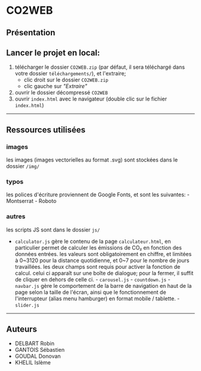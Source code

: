 # CO2WEB
## Présentation

## Lancer le projet en local:
1. télécharger le dossier `CO2WEB.zip` (par défaut, il sera téléchargé dans votre dossier `téléchargements/`), et l'extraire;
	- clic droit sur le dossier `CO2WEB.zip`
	- clic gauche sur *"Extraire"*
2. ouvrir le dossier décompressé `CO2WEB`
3. ouvrir `index.html` avec le navigateur (double clic sur le fichier `index.html`)

---

## Ressources utilisées
### images
les images (images vectorielles au format .svg) sont stockées dans le dossier `/img/`

### typos 
les polices d'écriture proviennent de Google Fonts, et sont les suivantes:
	- Montserrat
	- Roboto

### autres
les scripts JS sont dans le dossier `js/`
   - `calculator.js` gère le contenu de la page `calculateur.html`, en particulier permet de calculer les émissions de CO₂ en fonction des données entrées. les valeurs sont obligatoirement en chiffre, et limitées à 0~3120 pour la distance quotidienne, et 0~7 pour le nombre de jours travaillées. les deux champs sont requis pour activer la fonction de calcul. celui ci apparaît sur une boîte de dialogue; pour la fermer, il suffit de cliquer en dehors de celle ci.
	- `carousel.js`
	- `countdown.js`
	- `navbar.js` gère le comportement de la barre de navigation en haut de la page selon la taille de l'écran, ainsi que le fonctionnement de l'interrupteur (alias menu hamburger) en format mobile / tablette.
	- `slider.js`

---

## Auteurs
- DELBART Robin
- GANTOIS Sébastien
- GOUDAL Donovan
- KHELIL Islème